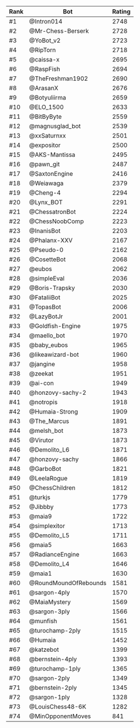 Rank|Bot|Rating
---|---|---
#1|@Intron014|2748
#2|@Mr-Chess-Berserk|2728
#3|@YoBot_v2|2723
#4|@RipTorn|2718
#5|@caissa-x|2695
#6|@RaspFish|2694
#7|@TheFreshman1902|2690
#8|@ArasanX|2676
#9|@Botyuliirma|2659
#10|@ELO_1500|2633
#11|@BitByByte|2559
#12|@magnusglad_bot|2539
#13|@xxSaturnxx|2501
#14|@expositor|2500
#15|@AKS-Mantissa|2495
#16|@pawn_git|2487
#17|@SaxtonEngine|2416
#18|@Weiawaga|2379
#19|@Cheng-4|2294
#20|@Lynx_BOT|2291
#21|@ChessatronBot|2224
#22|@ChessNoobComp|2223
#23|@InanisBot|2203
#24|@Phalanx-XXV|2167
#25|@Pseudo-0|2162
#26|@CosetteBot|2068
#27|@eubos|2062
#28|@simpleEval|2036
#29|@Boris-Trapsky|2030
#30|@FataliiBot|2025
#31|@TopasBot|2006
#32|@LazyBotJr|2001
#33|@Goldfish-Engine|1975
#34|@maello_bot|1970
#35|@baby_eubos|1965
#36|@likeawizard-bot|1960
#37|@jangine|1958
#38|@zeekat|1951
#39|@ai-con|1949
#40|@honzovy-sachy-2|1943
#41|@notropis|1918
#42|@Humaia-Strong|1909
#43|@The_Marcus|1891
#44|@melsh_bot|1873
#45|@Virutor|1873
#46|@Demolito_L6|1871
#47|@honzovy-sachy|1866
#48|@GarboBot|1821
#49|@LeelaRogue|1819
#50|@ChessChildren|1812
#51|@turkjs|1779
#52|@Jibbby|1773
#53|@maia9|1722
#54|@simplexitor|1713
#55|@Demolito_L5|1711
#56|@maia5|1663
#57|@RadianceEngine|1663
#58|@Demolito_L4|1646
#59|@maia1|1630
#60|@RoundMoundOfRebounds|1581
#61|@sargon-4ply|1570
#62|@MaiaMystery|1569
#63|@sargon-3ply|1566
#64|@munfish|1561
#65|@turochamp-2ply|1515
#66|@Humaia|1452
#67|@katzebot|1399
#68|@bernstein-4ply|1393
#69|@turochamp-1ply|1365
#70|@sargon-2ply|1349
#71|@bernstein-2ply|1345
#72|@sargon-1ply|1328
#73|@LouisChess48-6K|1282
#74|@MinOpponentMoves|841
